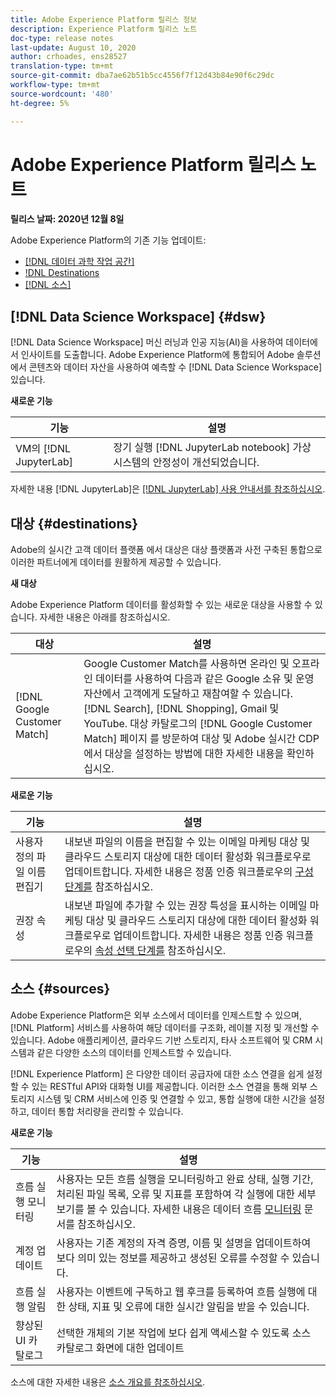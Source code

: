 ```yaml
---
title: Adobe Experience Platform 릴리스 정보
description: Experience Platform 릴리스 노트
doc-type: release notes
last-update: August 10, 2020
author: crhoades, ens28527
translation-type: tm+mt
source-git-commit: dba7ae62b51b5cc4556f7f12d43b84e90f6c29dc
workflow-type: tm+mt
source-wordcount: '480'
ht-degree: 5%

---
```



# Adobe Experience Platform 릴리스 노트

**릴리스 날짜: 2020년 12월 8일**

Adobe Experience Platform의 기존 기능 업데이트:

- [[!DNL 데이터 과학 작업 공간]](#dsw)
- [!DNL Destinations](#destinations)
- [[!DNL 소스]](#sources)

## [!DNL Data Science Workspace] {#dsw}

[!DNL Data Science Workspace] 머신 러닝과 인공 지능(AI)을 사용하여 데이터에서 인사이트를 도출합니다. Adobe Experience Platform에 통합되어 Adobe 솔루션에서 콘텐츠와 데이터 자산을 사용하여 예측할 수 [!DNL Data Science Workspace] 있습니다.

**새로운 기능**

| 기능 | 설명 |
| ------- | ----------- |
| VM의 [!DNL JupyterLab] | 장기 실행 [!DNL JupyterLab notebook] 가상 시스템의 안정성이 개선되었습니다. |

자세한 내용 [!DNL JupyterLab]은 [[!DNL JupyterLab] 사용 안내서를 참조하십시오](../../data-science-workspace/jupyterlab/overview.md).

## 대상 {#destinations}

Adobe의 실시간 고객 데이터 플랫폼 [](../../rtcdp/overview.md)에서 대상은 대상 플랫폼과 사전 구축된 통합으로 이러한 파트너에게 데이터를 원활하게 제공할 수 있습니다.

**새 대상**

Adobe Experience Platform 데이터를 활성화할 수 있는 새로운 대상을 사용할 수 있습니다. 자세한 내용은 아래를 참조하십시오.

| 대상 | 설명 |
|--- | ---|
| [!DNL Google Customer Match] | Google Customer Match를 사용하면 온라인 및 오프라인 데이터를 사용하여 다음과 같은 Google 소유 및 운영 자산에서 고객에게 도달하고 재참여할 수 있습니다. [!DNL Search], [!DNL Shopping], Gmail 및 YouTube. 대상 카탈로그의 [!DNL Google Customer Match] 페이지 [](/help/rtcdp/destinations/google-customer-match-destination.md) 를 방문하여 대상 및 Adobe 실시간 CDP에서 대상을 설정하는 방법에 대한 자세한 내용을 확인하십시오. |

**새로운 기능**

| 기능 | 설명 |
|------- | -----------|
| 사용자 정의 파일 이름 편집기 | 내보낸 파일의 이름을 편집할 수 있는 이메일 마케팅 대상 및 클라우드 스토리지 대상에 대한 데이터 활성화 워크플로우로 업데이트합니다. 자세한 내용은 정품 인증 워크플로우의 [ 구성 단계를](/help/rtcdp/destinations/activate-destinations.md#configure) 참조하십시오. |
| 권장 속성 | 내보낸 파일에 추가할 수 있는 권장 특성을 표시하는 이메일 마케팅 대상 및 클라우드 스토리지 대상에 대한 데이터 활성화 워크플로우로 업데이트합니다. 자세한 내용은 정품 인증 워크플로우의 [속성 선택 단계를](/help/rtcdp/destinations/activate-destinations.md#select-attributes) 참조하십시오. |

## 소스 {#sources}

Adobe Experience Platform은 외부 소스에서 데이터를 인제스트할 수 있으며, [!DNL Platform] 서비스를 사용하여 해당 데이터를 구조화, 레이블 지정 및 개선할 수 있습니다. Adobe 애플리케이션, 클라우드 기반 스토리지, 타사 소프트웨어 및 CRM 시스템과 같은 다양한 소스의 데이터를 인제스트할 수 있습니다.

[!DNL Experience Platform] 은 다양한 데이터 공급자에 대한 소스 연결을 쉽게 설정할 수 있는 RESTful API와 대화형 UI를 제공합니다. 이러한 소스 연결을 통해 외부 스토리지 시스템 및 CRM 서비스에 인증 및 연결할 수 있고, 통합 실행에 대한 시간을 설정하고, 데이터 통합 처리량을 관리할 수 있습니다.

**새로운 기능**

| 기능 | 설명 |
| ------- | ----------- |
| 흐름 실행 모니터링 | 사용자는 모든 흐름 실행을 모니터링하고 완료 상태, 실행 기간, 처리된 파일 목록, 오류 및 지표를 포함하여 각 실행에 대한 세부 보기를 볼 수 있습니다. 자세한 내용은 데이터 흐름 [모니터링](../../sources/tutorials/ui/monitor.md) 문서를 참조하십시오. |
| 계정 업데이트 | 사용자는 기존 계정의 자격 증명, 이름 및 설명을 업데이트하여 보다 의미 있는 정보를 제공하고 생성된 오류를 수정할 수 있습니다. |
| 흐름 실행 알림 | 사용자는 이벤트에 구독하고 웹 후크를 등록하여 흐름 실행에 대한 상태, 지표 및 오류에 대한 실시간 알림을 받을 수 있습니다. |
| 향상된 UI 카탈로그 | 선택한 개체의 기본 작업에 보다 쉽게 액세스할 수 있도록 소스 카탈로그 화면에 대한 업데이트 |

소스에 대한 자세한 내용은 [소스 개요를 참조하십시오](../../sources/home.md).
